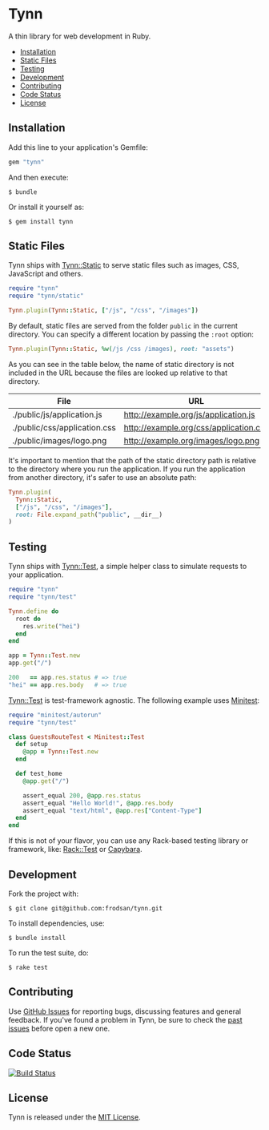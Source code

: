 Tynn
====

A thin library for web development in Ruby.

* [Installation](#installation)
* [Static Files](#static-files)
* [Testing](#testing)
* [Development](#development)
* [Contributing](#contributing)
* [Code Status](#code-status)
* [License](#license)

Installation
------------

Add this line to your application's Gemfile:

```ruby
gem "tynn"
```

And then execute:

```
$ bundle
```

Or install it yourself as:

```
$ gem install tynn
```

Static Files
------------

Tynn ships with [Tynn::Static][tynn-static] to serve static files such as
images, CSS, JavaScript and others.

```ruby
require "tynn"
require "tynn/static"

Tynn.plugin(Tynn::Static, ["/js", "/css", "/images"])
```

By default, static files are served from the folder `public` in the current
directory. You can specify a different location by passing the `:root` option:

```ruby
Tynn.plugin(Tynn::Static, %w(/js /css /images), root: "assets")
```

As you can see in the table below, the name of static directory is not
included in the URL because the files are looked up relative to that
directory.


| File                         | URL                                    |
| ---------------------------- | -------------------------------------- |
| ./public/js/application.js   | http://example.org/js/application.js   |
| ./public/css/application.css | http://example.org/css/application.css |
| ./public/images/logo.png     | http://example.org/images/logo.png     |

It's important to mention that the path of the static directory path is
relative to the directory where you run the application. If you run the
application from another directory, it's safer to use an absolute path:

```ruby
Tynn.plugin(
  Tynn::Static,
  ["/js", "/css", "/images"],
  root: File.expand_path("public", __dir__)
)
```

Testing
-------

Tynn ships with [Tynn::Test][tynn-test], a simple helper class to simulate
requests to your application.

```ruby
require "tynn"
require "tynn/test"

Tynn.define do
  root do
    res.write("hei")
  end
end

app = Tynn::Test.new
app.get("/")

200   == app.res.status # => true
"hei" == app.res.body   # => true
```

[Tynn::Test][tynn-test] is test-framework agnostic. The following example
uses [Minitest][minitest]:

```ruby
require "minitest/autorun"
require "tynn/test"

class GuestsRouteTest < Minitest::Test
  def setup
    @app = Tynn::Test.new
  end

  def test_home
    @app.get("/")

    assert_equal 200, @app.res.status
    assert_equal "Hello World!", @app.res.body
    assert_equal "text/html", @app.res["Content-Type"]
  end
end
```

If this is not of your flavor, you can use any Rack-based
testing library or framework, like: [Rack::Test][rack-test]
or [Capybara][capybara].

Development
------------

Fork the project with:

```
$ git clone git@github.com:frodsan/tynn.git
```

To install dependencies, use:

```
$ bundle install
```

To run the test suite, do:

```
$ rake test
```

Contributing
------------

Use [GitHub Issues](https://github.com/frodsan/tynn/issues) for reporting
bugs, discussing features and general feedback.  If you've found a problem
in Tynn, be sure to check the [past issues](https://github.com/frodsan/tynn/issues?state=closed)
before open a new one.

Code Status
-----------

[![Build Status](https://travis-ci.org/frodsan/tynn.svg?branch=master)](https://travis-ci.org/frodsan/tynn)

License
-------

Tynn is released under the [MIT License](http://www.opensource.org/licenses/MIT).

[capybara]: https://github.com/jnicklas/capybara
[minitest]: https://github.com/seattlerb/minitest
[rack-test]: https://github.com/brynary/rack-test
[tynn-static]: https://github.com/frodsan/tynn/blob/master/lib/tynn/static.rb
[tynn-test]: https://github.com/frodsan/tynn/blob/master/lib/tynn/test.rb
